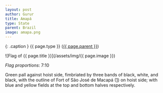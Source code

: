 ```yaml
---
layout: post
author: Gurur
title: Amapá
type: State
parent: Brazil
image: amapa.png
---
```

{: .caption }
{{ page.type }} ([{{ page.parent }}](/2019/03/30/bosnia-and-herzegovina.html))

![Flag of {{ page.title }}](/assets/img/{{ page.image }})

*Flag proportions*: 7:10

Green pall against hoist side, fimbriated by three bands of black, white, and black, with the outline of Fort of São José de Macapá (<span class="source-link">[1](https://en.wikipedia.org/wiki/Flag_of_Amap%C3%A1)</span>) on hoist side; with blue and yellow fields at the top and bottom halves respectively.